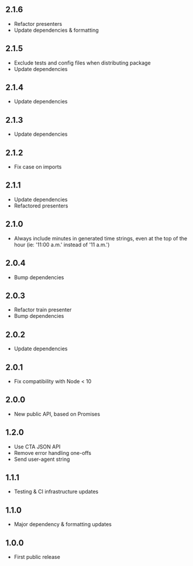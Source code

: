 ## 2.1.6

- Refactor presenters
- Update dependencies & formatting

## 2.1.5

- Exclude tests and config files when distributing package
- Update dependencies

## 2.1.4

- Update dependencies

## 2.1.3

- Update dependencies

## 2.1.2

- Fix case on imports

## 2.1.1

- Update dependencies
- Refactored presenters

## 2.1.0

- Always include minutes in generated time strings, even at the top of the hour (ie: '11:00 a.m.' instead of '11 a.m.')

## 2.0.4

- Bump dependencies

## 2.0.3

- Refactor train presenter
- Bump dependencies

## 2.0.2

- Update dependencies

## 2.0.1

- Fix compatibility with Node < 10

## 2.0.0

- New public API, based on Promises

## 1.2.0

- Use CTA JSON API
- Remove error handling one-offs
- Send user-agent string

## 1.1.1

- Testing & CI infrastructure updates

## 1.1.0

- Major dependency & formatting updates

## 1.0.0

- First public release
